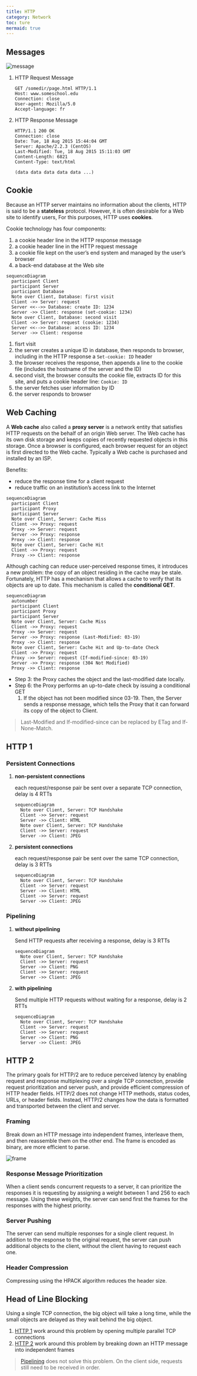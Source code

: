 ```yaml
---
title: HTTP
category: Network
toc: ture
mermaid: true
---
```


## Messages

![message](/static/imgs/network-http-message.svg)

1. HTTP Request Message

   ```http
   GET /somedir/page.html HTTP/1.1
   Host: www.someschool.edu
   Connection: close
   User-agent: Mozilla/5.0
   Accept-language: fr
   ```

2. HTTP Response Message

   ```http
   HTTP/1.1 200 OK
   Connection: close
   Date: Tue, 18 Aug 2015 15:44:04 GMT
   Server: Apache/2.2.3 (CentOS)
   Last-Modified: Tue, 18 Aug 2015 15:11:03 GMT
   Content-Length: 6821
   Content-Type: text/html

   (data data data data data ...)
   ```

## Cookie

Because an HTTP server maintains no information about the clients,
HTTP is said to be a **stateless** protocol. However, it is often
desirable for a Web site to identify users, For this purposes, HTTP
uses **cookies**.

Cookie technology has four components:

1. a cookie header line in the HTTP response message
2. a cookie header line in the HTTP request message
3. a cookie file kept on the user’s end system and managed by the user’s browser
4. a back-end database at the Web site

```mermaid
sequenceDiagram
  participant Client
  participant Server
  participant Database
  Note over Client, Database: first visit
  Client ->> Server: request
  Server <<-->> Database: create ID: 1234
  Server ->> Client: response (set-cookie: 1234)
  Note over Client, Database: second visit
  Client ->> Server: request (cookie: 1234)
  Server <<-->> Database: access ID: 1234
  Server ->> Client: response
```

1. fisrt visit
2. the server creates a unique ID in database, then responds to browser, including in the HTTP response a `Set-cookie: ID` header
3. the browser receives the response, then appends a line to the cookie file (includes the hostname of the server and the ID)
4. second visit, the browser consults the cookie file, extracts ID for this site, and puts a cookie header line: `Cookie: ID`
5. the server fetches user information by ID
6. the server responds to browser

## Web Caching

A **Web cache** also called a **proxy server** is a network entity that satisfies HTTP
requests on the behalf of an origin Web server. The Web cache has its own disk
storage and keeps copies of recently requested objects in this storage. Once a browser is configured, each
browser request for an object is first directed to the Web cache. Typically a Web cache is purchased and installed by an ISP.

Benefits:

- reduce the response time for a client request
- reduce traffic on an institution’s access link to the Internet

```mermaid
sequenceDiagram
  participant Client
  participant Proxy
  participant Server
  Note over Client, Server: Cache Miss
  Client ->> Proxy: request
  Proxy ->> Server: request
  Server ->> Proxy: response
  Proxy ->> Client: response
  Note over Client, Server: Cache Hit
  Client ->> Proxy: request
  Proxy ->> Client: response
```

Although caching can reduce user-perceived response times, it introduces a new
problem: the copy of an object residing in the cache may be stale. Fortunately,
HTTP has a mechanism that allows a cache to verify that its objects are up to date.
This mechanism is called the **conditional GET**.

```mermaid
sequenceDiagram
  autonumber
  participant Client
  participant Proxy
  participant Server
  Note over Client, Server: Cache Miss
  Client ->> Proxy: request
  Proxy ->> Server: request
  Server ->> Proxy: response (Last-Modified: 03-19)
  Proxy ->> Client: response
  Note over Client, Server: Cache Hit and Up-to-date Check
  Client ->> Proxy: request
  Proxy ->> Server: request (If-modified-since: 03-19)
  Server ->> Proxy: response (304 Not Modified)
  Proxy ->> Client: response
```

- Step 3: the Proxy caches the object and the last-modified date locally.
- Step 6: the Proxy performs an up-to-date check by issuing a conditional GET
  1. If the object has not been modified since 03-19. Then, the Server sends a response message, which tells the Proxy that it
     can forward its copy of the object to Client.

> Last-Modified and If-modified-since can be replaced by ETag and If-None-Match.

## HTTP 1

### Persistent Connections

1. **non-persistent connections**

   each request/response pair be sent over a separate TCP connection, delay is 4 RTTs

   ```mermaid
   sequenceDiagram
     Note over Client, Server: TCP Handshake
     Client ->> Server: request
     Server ->> Client: HTML
     Note over Client, Server: TCP Handshake
     Client ->> Server: request
     Server ->> Client: JPEG
   ```

2. **persistent connections**

   each request/response pair be sent over the same TCP connection, delay is 3 RTTs

   ```mermaid
   sequenceDiagram
     Note over Client, Server: TCP Handshake
     Client ->> Server: request
     Server ->> Client: HTML
     Client ->> Server: request
     Server ->> Client: JPEG
   ```

### Pipelining

1. **without pipelining**

   Send HTTP requests after receiving a response, delay is 3 RTTs

   ```mermaid
   sequenceDiagram
     Note over Client, Server: TCP Handshake
     Client ->> Server: request
     Server ->> Client: PNG
     Client ->> Server: request
     Server ->> Client: JPEG
   ```

2. **with pipelining**

   Send multiple HTTP requests without waiting for a response, delay is 2 RTTs

   ```mermaid
   sequenceDiagram
     Note over Client, Server: TCP Handshake
     Client ->> Server: request
     Client ->> Server: request
     Server ->> Client: PNG
     Server ->> Client: JPEG
   ```

## HTTP 2

The primary goals for HTTP/2 are to reduce perceived latency by enabling request
and response multiplexing over a single TCP connection, provide request prioritization
and server push, and provide efficient compression of HTTP header fields. HTTP/2
does not change HTTP methods, status codes, URLs, or header fields. Instead, HTTP/2
changes how the data is formatted and transported between the client and server.

### Framing

Break down an HTTP message into independent frames, interleave them, and
then reassemble them on the other end. The frame is encoded as binary,
are more efficient to parse.

![frame](/static/imgs/network-http-frame.svg)

### Response Message Prioritization

When a client sends concurrent requests to a server, it can prioritize the
responses it is requesting by assigning a weight between 1 and 256 to each
message. Using these weights, the server can send first the frames for the
responses with the highest priority.

### Server Pushing

The server can send multiple responses for a single client request.
In addition to the response to the original request, the server can
push additional objects to the client, without the client having to
request each one.

### Header Compression

Compressing using the HPACK algorithm reduces the header size.

## Head of Line Blocking

Using a single TCP connection, the big object will take a long time,
while the small objects are delayed as they wait behind the big object.

1. [HTTP 1](#http-1) work around this problem by opening multiple parallel TCP connections
2. [HTTP 2](#http-2) work around this problem by breaking down an HTTP message into independent frames

> [Pipelining](#pipelining) does not solve this problem.
> On the client side, requests still need to be received in order.
